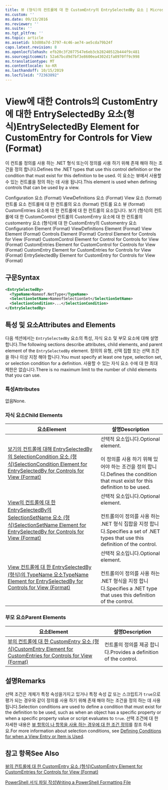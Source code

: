 ```yaml
---
title: 뷰 (형식)의 컨트롤에 대 한 CustomEntry의 EntrySelectedBy 요소 | Microsoft Docs
ms.custom: ''
ms.date: 09/13/2016
ms.reviewer: ''
ms.suite: ''
ms.tgt_pltfrm: ''
ms.topic: article
ms.assetid: b3d80a7d-3797-4c46-ae74-ae5cda79b24f
caps.latest.revision: 8
ms.openlocfilehash: efb20c3f2077547e6eb3cb28240512b444f9c481
ms.sourcegitcommit: 52a67bcd9d7bf3e8600ea4302d1fa8970ff9c998
ms.translationtype: MT
ms.contentlocale: ko-KR
ms.lasthandoff: 10/15/2019
ms.locfileid: "72363892"
---
```

# <a name="entryselectedby-element-for-customentry-for-controls-for-view-format"></a><span data-ttu-id="ab3b8-102">View에 대한 Controls의 CustomEntry에 대한 EntrySelectedBy 요소(형식)</span><span class="sxs-lookup"><span data-stu-id="ab3b8-102">EntrySelectedBy Element for CustomEntry for Controls for View (Format)</span></span>

<span data-ttu-id="ab3b8-103">이 컨트롤 정의를 사용 하는 .NET 형식 또는이 정의를 사용 하기 위해 존재 해야 하는 조건을 정의 합니다.</span><span class="sxs-lookup"><span data-stu-id="ab3b8-103">Defines the .NET types that use this control definition or the condition that must exist for this definition to be used.</span></span> <span data-ttu-id="ab3b8-104">이 요소는 뷰에서 사용할 수 있는 컨트롤을 정의 하는 데 사용 됩니다.</span><span class="sxs-lookup"><span data-stu-id="ab3b8-104">This element is used when defining controls that can be used by a view.</span></span>

<span data-ttu-id="ab3b8-105">Configuration 요소 (Format) ViewDefinitions 요소 (Format) View 요소 (format) 컨트롤 요소 컨트롤에 대 한 컨트롤의 요소 (format) 컨트롤 요소 뷰 (format) CustomEntries 요소에 대 한 컨트롤에 대 한 컨트롤의 요소입니다. 보기 (형식)의 컨트롤에 대 한 CustomControl 컨트롤의 CustomEntry 요소에 대 한 컨트롤의 customentry 요소 (형식)에 대 한 CustomEntry의 Customentry 요소</span><span class="sxs-lookup"><span data-stu-id="ab3b8-105">Configuration Element (Format) ViewDefinitions Element (Format) View Element (Format) Controls Element (Format) Control Element for Controls for View (Format) CustomControl Element for Control for Controls for View (Format) CustomEntries Element for CustomControl for Controls for View (Format) CustomEntry Element for CustomEntries for Controls for View (Format) EntrySelectedBy Element for CustomEntry for Controls for View (Format)</span></span>

## <a name="syntax"></a><span data-ttu-id="ab3b8-106">구문</span><span class="sxs-lookup"><span data-stu-id="ab3b8-106">Syntax</span></span>

```xml
<EntrySelectedBy>
  <TypeName>Nameof.NetType</TypeName>
  <SelectionSetName>NameofSelectionSet</SelectionSetName>
  <SelectionCondition>...</SelectionCondition>
</EntrySelectedBy>
```

## <a name="attributes-and-elements"></a><span data-ttu-id="ab3b8-107">특성 및 요소</span><span class="sxs-lookup"><span data-stu-id="ab3b8-107">Attributes and Elements</span></span>

<span data-ttu-id="ab3b8-108">다음 섹션에서는 `EntrySelectedBy` 요소의 특성, 자식 요소 및 부모 요소에 대해 설명 합니다.</span><span class="sxs-lookup"><span data-stu-id="ab3b8-108">The following sections describe attributes, child elements, and parent element of the `EntrySelectedBy` element.</span></span> <span data-ttu-id="ab3b8-109">정의의 유형, 선택 집합 또는 선택 조건을 하나 이상 지정 해야 합니다.</span><span class="sxs-lookup"><span data-stu-id="ab3b8-109">You must specify at least one type, selection set, or selection condition for a definition.</span></span> <span data-ttu-id="ab3b8-110">사용할 수 있는 자식 요소 수에 대 한 최대 제한은 없습니다.</span><span class="sxs-lookup"><span data-stu-id="ab3b8-110">There is no maximum limit to the number of child elements that you can use.</span></span>

### <a name="attributes"></a><span data-ttu-id="ab3b8-111">특성</span><span class="sxs-lookup"><span data-stu-id="ab3b8-111">Attributes</span></span>

<span data-ttu-id="ab3b8-112">없음</span><span class="sxs-lookup"><span data-stu-id="ab3b8-112">None.</span></span>

### <a name="child-elements"></a><span data-ttu-id="ab3b8-113">자식 요소</span><span class="sxs-lookup"><span data-stu-id="ab3b8-113">Child Elements</span></span>

|<span data-ttu-id="ab3b8-114">요소</span><span class="sxs-lookup"><span data-stu-id="ab3b8-114">Element</span></span>|<span data-ttu-id="ab3b8-115">설명</span><span class="sxs-lookup"><span data-stu-id="ab3b8-115">Description</span></span>|
|-------------|-----------------|
|[<span data-ttu-id="ab3b8-116">보기의 컨트롤에 대해 EntrySelectedBy의 SelectionCondition 요소 (형식)</span><span class="sxs-lookup"><span data-stu-id="ab3b8-116">SelectionCondition Element for EntrySelectedBy for Controls for View (Format)</span></span>](./selectioncondition-element-for-entryselectedby-for-controls-for-view-format.md)|<span data-ttu-id="ab3b8-117">선택적 요소입니다.</span><span class="sxs-lookup"><span data-stu-id="ab3b8-117">Optional element.</span></span><br /><br /> <span data-ttu-id="ab3b8-118">이 정의를 사용 하기 위해 있어야 하는 조건을 정의 합니다.</span><span class="sxs-lookup"><span data-stu-id="ab3b8-118">Defines the condition that must exist for this definition to be used.</span></span>|
|[<span data-ttu-id="ab3b8-119">View의 컨트롤에 대 한 EntrySelectedBy의 SelectionSetName 요소 (형식)</span><span class="sxs-lookup"><span data-stu-id="ab3b8-119">SelectionSetName Element for EntrySelectedBy for Controls for View (Format)</span></span>](./selectionsetname-element-for-entryselectedby-for-controls-for-view-format.md)|<span data-ttu-id="ab3b8-120">선택적 요소입니다.</span><span class="sxs-lookup"><span data-stu-id="ab3b8-120">Optional element.</span></span><br /><br /> <span data-ttu-id="ab3b8-121">컨트롤의이 정의를 사용 하는 .NET 형식 집합을 지정 합니다.</span><span class="sxs-lookup"><span data-stu-id="ab3b8-121">Specifies a set of .NET types that use this definition of the control.</span></span>|
|[<span data-ttu-id="ab3b8-122">View 컨트롤에 대 한 EntrySelectedBy (형식)의 TypeName 요소</span><span class="sxs-lookup"><span data-stu-id="ab3b8-122">TypeName Element for EntrySelectedBy for Controls for View (Format)</span></span>](./typename-element-for-entryselectedby-for-controls-for-view-format.md)|<span data-ttu-id="ab3b8-123">선택적 요소입니다.</span><span class="sxs-lookup"><span data-stu-id="ab3b8-123">Optional element.</span></span><br /><br /> <span data-ttu-id="ab3b8-124">컨트롤의이 정의를 사용 하는 .NET 형식을 지정 합니다.</span><span class="sxs-lookup"><span data-stu-id="ab3b8-124">Specifies a .NET type that uses this definition of the control.</span></span>|

### <a name="parent-elements"></a><span data-ttu-id="ab3b8-125">부모 요소</span><span class="sxs-lookup"><span data-stu-id="ab3b8-125">Parent Elements</span></span>

|<span data-ttu-id="ab3b8-126">요소</span><span class="sxs-lookup"><span data-stu-id="ab3b8-126">Element</span></span>|<span data-ttu-id="ab3b8-127">설명</span><span class="sxs-lookup"><span data-stu-id="ab3b8-127">Description</span></span>|
|-------------|-----------------|
|[<span data-ttu-id="ab3b8-128">뷰의 컨트롤에 대 한 CustomEntry 요소 (형식)</span><span class="sxs-lookup"><span data-stu-id="ab3b8-128">CustomEntry Element for CustomEntries for Controls for View (Format)</span></span>](./customentry-element-for-customentries-for-controls-for-view-format.md)|<span data-ttu-id="ab3b8-129">컨트롤의 정의를 제공 합니다.</span><span class="sxs-lookup"><span data-stu-id="ab3b8-129">Provides a definition of the control.</span></span>|

## <a name="remarks"></a><span data-ttu-id="ab3b8-130">설명</span><span class="sxs-lookup"><span data-stu-id="ab3b8-130">Remarks</span></span>

<span data-ttu-id="ab3b8-131">선택 조건은 개체가 특정 속성을가지고 있거나 특정 속성 값 또는 스크립트가 `true`으로 평가 되는 경우와 같이 정의를 사용 하기 위해 존재 해야 하는 조건을 정의 하는 데 사용 됩니다.</span><span class="sxs-lookup"><span data-stu-id="ab3b8-131">Selection conditions are used to define a condition that must exist for the definition to be used, such as when an object has a specific property or when a specific property value or script evaluates to `true`.</span></span> <span data-ttu-id="ab3b8-132">선택 조건에 대 한 자세한 내용은 [뷰 항목이 나 항목을 사용 하는 경우에 대 한 조건 정의](./defining-conditions-for-displaying-data.md)를 참조 하세요.</span><span class="sxs-lookup"><span data-stu-id="ab3b8-132">For more information about selection conditions, see [Defining Conditions for when a View Entry or Item is Used](./defining-conditions-for-displaying-data.md).</span></span>

## <a name="see-also"></a><span data-ttu-id="ab3b8-133">참고 항목</span><span class="sxs-lookup"><span data-stu-id="ab3b8-133">See Also</span></span>

[<span data-ttu-id="ab3b8-134">뷰의 컨트롤에 대 한 CustomEntry 요소 (형식)</span><span class="sxs-lookup"><span data-stu-id="ab3b8-134">CustomEntry Element for CustomEntries for Controls for View (Format)</span></span>](./customentry-element-for-customentries-for-controls-for-view-format.md)

[<span data-ttu-id="ab3b8-135">PowerShell 서식 파일 작성</span><span class="sxs-lookup"><span data-stu-id="ab3b8-135">Writing a PowerShell Formatting File</span></span>](./writing-a-powershell-formatting-file.md)
